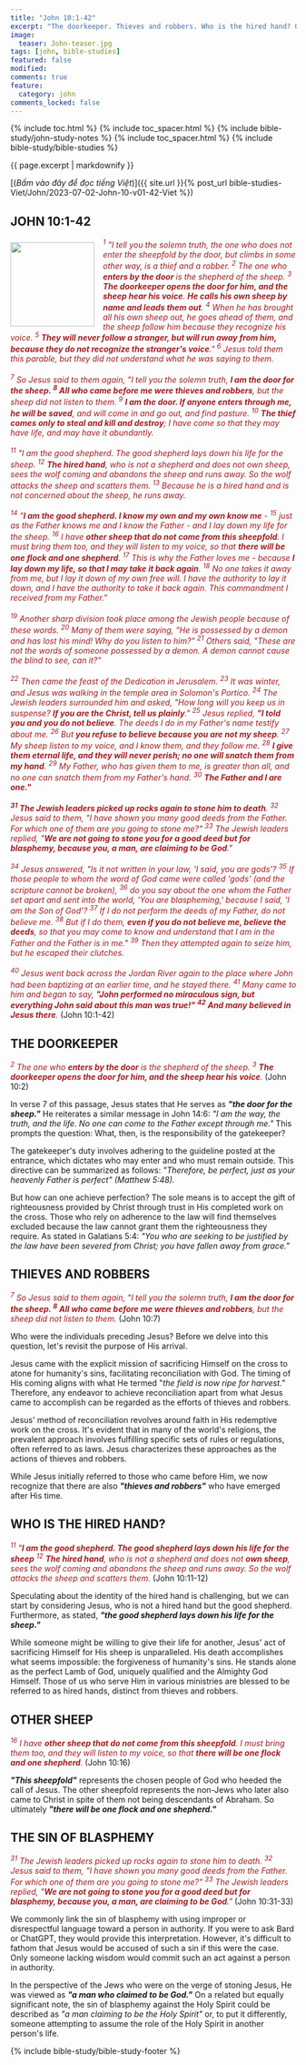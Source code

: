 ```yaml
---
title: "John 10:1-42"
excerpt: "The doorkeeper. Thieves and robbers. Who is the hired hand? Other sheep. The sin of blasphemy."
image:
  teaser: John-teaser.jpg
tags: [john, bible-studies]
featured: false
modified:
comments: true
feature:
  category: john
comments_locked: false
---
```


{% include toc.html %}
{% include toc_spacer.html %}
{% include bible-study/john-study-notes %}
{% include toc_spacer.html %}
{% include bible-study/bible-studies %}

{{ page.excerpt | markdownify }}

[(<em>Bấm vào đây để đọc tiếng Việt</em>)]({{ site.url }}{% post_url bible-studies-Viet/John/2023-07-02-John-10-v01-42-Viet %})

## JOHN 10:1-42

<div>
<p>
<img alt src="http://vacsf.org/assets/images/John-teaser.jpg" style="border: 0px none; margin: 7px 15px 0px 0px; max-width: 100%; height: 148px; padding: 0px; float: left;">
    <span style="color: rgb(159, 29, 33);"><i>    <sup>1</sup> "I tell you the solemn truth, the one who does not enter the sheepfold by the door, but climbs in some other way, is a thief and a robber.  <sup>2</sup> The one who <strong>enters by the door</strong> is the shepherd of the sheep.  <sup>3</sup> <strong>The doorkeeper opens the door for him, and the sheep hear his voice</strong>. <strong>He calls his own sheep by name and leads them out</strong>.  <sup>4</sup> When he has brought all his own sheep out, he goes ahead of them, and the sheep follow him because they recognize his voice.  <sup>5</sup> <strong>They will never follow a stranger, but will run away from him, because they do not recognize the stranger's voice</strong>."  <sup>6</sup> Jesus told them this parable, but they did not understand what he was saying to them.<br /><br /><sup>7</sup> So Jesus said to them again, "I tell you the solemn truth, <strong>I am the door for the sheep.  <sup>8</sup> All who came before me were thieves and robbers</strong>, but the sheep did not listen to them.  <sup>9</sup> <strong>I am the door. If anyone enters through me, he will be saved</strong>, and will come in and go out, and find pasture.  <sup>10</sup> <strong>The thief comes only to steal and kill and destroy</strong>; I have come so that they may have life, and may have it abundantly.<br /><br /><sup>11</sup> "I am the good shepherd. The good shepherd lays down his life for the sheep.  <sup>12</sup> <strong>The hired hand</strong>, who is not a shepherd and does not own sheep, sees the wolf coming and abandons the sheep and runs away. So the wolf attacks the sheep and scatters them.  <sup>13</sup> Because he is a hired hand and is not concerned about the sheep, he runs away.<br /><br /><sup>14</sup> "<strong>I am the good shepherd. I know my own and my own know me</strong> -  <sup>15</sup> just as the Father knows me and I know the Father - and I lay down my life for the sheep.  <sup>16</sup> I have <strong>other sheep that do not come from this sheepfold</strong>. I must bring them too, and they will listen to my voice, so that <strong>there will be one flock and one shepherd</strong>.  <sup>17</sup> This is why the Father loves me - because <strong>I lay down my life, so that I may take it back again</strong>.  <sup>18</sup> No one takes it away from me, but I lay it down of my own free will. I have the authority to lay it down, and I have the authority to take it back again. This commandment I received from my Father."<br /><br /><sup>19</sup> Another sharp division took place among the Jewish people because of these words.  <sup>20</sup> Many of them were saying, "He is possessed by a demon and has lost his mind! Why do you listen to him?"  <sup>21</sup> Others said, "These are not the words of someone possessed by a demon. A demon cannot cause the blind to see, can it?"<br /><br /><sup>22</sup> Then came the feast of the Dedication in Jerusalem.  <sup>23</sup> It was winter, and Jesus was walking in the temple area in Solomon's Portico.  <sup>24</sup> The Jewish leaders surrounded him and asked, "How long will you keep us in suspense? <strong>If you are the Christ, tell us plainly</strong>."  <sup>25</sup> Jesus replied, <strong>"I told you and you do not believe</strong>. The deeds I do in my Father's name testify about me.  <sup>26</sup> But <strong>you refuse to believe because you are not my sheep</strong>.  <sup>27</sup> My sheep listen to my voice, and I know them, and they follow me.  <sup>28</sup> <strong>I give them eternal life, and they will never perish; no one will snatch them from my hand</strong>.  <sup>29</sup> My Father, who has given them to me, is greater than all, and no one can snatch them from my Father's hand.  <sup>30</sup> <strong>The Father and I are one."<br /><br /><sup>31</sup> The Jewish leaders picked up rocks again to stone him to death</strong>.  <sup>32</sup> Jesus said to them, "I have shown you many good deeds from the Father. For which one of them are you going to stone me?"  <sup>33</sup> The Jewish leaders replied, "<strong>We are not going to stone you for a good deed but for blasphemy, because you, a man, are claiming to be God</strong>."<br /><br /><sup>34</sup> Jesus answered, "Is it not written in your law, 'I said, you are gods'?  <sup>35</sup> If those people to whom the word of God came were called 'gods' (and the scripture cannot be broken),  <sup>36</sup> do you say about the one whom the Father set apart and sent into the world, 'You are blaspheming,' because I said, 'I am the Son of God'?  <sup>37</sup> If I do not perform the deeds of my Father, do not believe me.  <sup>38</sup> But if I do them, <strong>even if you do not believe me, believe the deeds</strong>, so that you may come to know and understand that I am in the Father and the Father is in me."  <sup>39</sup> Then they attempted again to seize him, but he escaped their clutches.<br /><br /><sup>40</sup> Jesus went back across the Jordan River again to the place where John had been baptizing at an earlier time, and he stayed there.  <sup>41</sup> Many came to him and began to say, <strong>"John performed no miraculous sign, but everything John said about this man was true!"  <sup>42</sup> And many believed in Jesus there</strong>.</i></span> (John 10:1-42)</p>
</div>


## THE DOORKEEPER

<span style="color: rgb(159, 29, 33);">
<i><sup>2</sup> The one who <strong>enters by the door</strong> is the shepherd of the sheep.  <sup>3</sup> <strong>The doorkeeper opens the door for him, and the sheep hear his voice</strong>.</i></span> (John 10:2)

In verse 7 of this passage, Jesus states that He serves as ***"the door for the sheep."*** He reiterates a similar message in John 14:6: *"I am the way, the truth, and the life. No one can come to the Father except through me."* This prompts the question: What, then, is the responsibility of the gatekeeper?

The gatekeeper's duty involves adhering to the guideline posted at the entrance, which dictates who may enter and who must remain outside. This directive can be summarized as follows: *"Therefore, be perfect, just as your heavenly Father is perfect" (Matthew 5:48).*

But how can one achieve perfection? The sole means is to accept the gift of righteousness provided by Christ through trust in His completed work on the cross. Those who rely on adherence to the law will find themselves excluded because the law cannot grant them the righteousness they require. As stated in Galatians 5:4: *"You who are seeking to be justified by the law have been severed from Christ; you have fallen away from grace."*

## THIEVES AND ROBBERS

<span style="color: rgb(159, 29, 33);">
<i><sup>7</sup> So Jesus said to them again, "I tell you the solemn truth, <strong>I am the door for the sheep.  <sup>8</sup> All who came before me were thieves and robbers</strong>, but the sheep did not listen to them.</i></span> (John 10:7)

Who were the individuals preceding Jesus? Before we delve into this question, let's revisit the purpose of His arrival.

Jesus came with the explicit mission of sacrificing Himself on the cross to atone for humanity's sins, facilitating reconciliation with God. The timing of His coming aligns with what He termed "*the field is now ripe for harvest."* Therefore, any endeavor to achieve reconciliation apart from what Jesus came to accomplish can be regarded as the efforts of thieves and robbers.

Jesus' method of reconciliation revolves around faith in His redemptive work on the cross. It's evident that in many of the world's religions, the prevalent approach involves fulfilling specific sets of rules or regulations, often referred to as laws. Jesus characterizes these approaches as the actions of thieves and robbers.

While Jesus initially referred to those who came before Him, we now recognize that there are also ***"thieves and robbers"*** who have emerged after His time.

## WHO IS THE HIRED HAND?

<span style="color: rgb(159, 29, 33);">
<i><sup>11</sup> "<strong>I am the good shepherd. The good shepherd lays down his life for the sheep</strong>  <sup>12</sup> <strong>The hired hand</strong>, who is not a shepherd and does not <strong>own sheep</strong>, sees the wolf coming and abandons the sheep and runs away. So the wolf attacks the sheep and scatters them.  </i></span> (John 10:11-12)

Speculating about the identity of the hired hand is challenging, but we can start by considering Jesus, who is not a hired hand but the good shepherd. Furthermore, as stated, ***"the good shepherd lays down his life for the sheep."***

While someone might be willing to give their life for another, Jesus' act of sacrificing Himself for His sheep is unparalleled. His death accomplishes what seems impossible: the forgiveness of humanity's sins. He stands alone as the perfect Lamb of God, uniquely qualified and the Almighty God Himself. Those of us who serve Him in various ministries are blessed to be referred to as hired hands, distinct from thieves and robbers.

## OTHER SHEEP

<span style="color: rgb(159, 29, 33);">
<i><sup>16</sup> I have <strong>other sheep that do not come from this sheepfold</strong>. I must bring them too, and they will listen to my voice, so that <strong>there will be one flock and one shepherd</strong>.</i></span> (John 10:16)

***"This sheepfold"*** represents the chosen people of God who heeded the call of Jesus. The other sheepfold represents the non-Jews who later also came to Christ in spite of them not being descendants of Abraham. So ultimately ***"there will be one flock and one shepherd."***

## THE SIN OF BLASPHEMY

<span style="color: rgb(159, 29, 33);">
<i><sup>31</sup> The Jewish leaders picked up rocks again to stone him to death</strong>.  <sup>32</sup> Jesus said to them, "I have shown you many good deeds from the Father. For which one of them are you going to stone me?"  <sup>33</sup> The Jewish leaders replied, "<strong>We are not going to stone you for a good deed but for blasphemy, because you, a man, are claiming to be God</strong>."</i></span> (John 10:31-33)

We commonly link the sin of blasphemy with using improper or disrespectful language toward a person in authority. If you were to ask Bard or ChatGPT, they would provide this interpretation. However, it's difficult to fathom that Jesus would be accused of such a sin if this were the case. Only someone lacking wisdom would commit such an act against a person in authority.

In the perspective of the Jews who were on the verge of stoning Jesus, He was viewed as ***"a man who claimed to be God."*** On a related but equally significant note, the sin of blasphemy against the Holy Spirit could be described as *"a man claiming to be the Holy Spirit"* or, to put it differently, someone attempting to assume the role of the Holy Spirit in another person's life.

{% include bible-study/bible-study-footer %}

